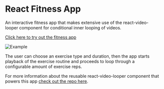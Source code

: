# React Fitness App
An interactive fitness app that makes extensive use of the react-video-looper component for conditional inner looping of videos.

[Click here to try out the fitness app](https://lewhunt.github.io/react-fitness-app/)

![Example](https://github.com/lewhunt/assets/raw/master/readme/react-fitness-app-example.gif)

The user can choose an exercise type and duration, then the app starts playback of the exercise routine and proceeds to loop through a configurable amount of exercise reps.

For more information about the reusable react-video-looper component that powers this app [check out the repo here](https://github.com/lewhunt/react-video-looper).

